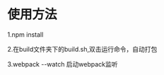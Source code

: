 <h1>使用方法</h1>
<p>1.npm install</p>
<p>2.在build文件夹下的build.sh,双击运行命令，自动打包</p>
<p>3.webpack --watch 启动webpack监听</p>
